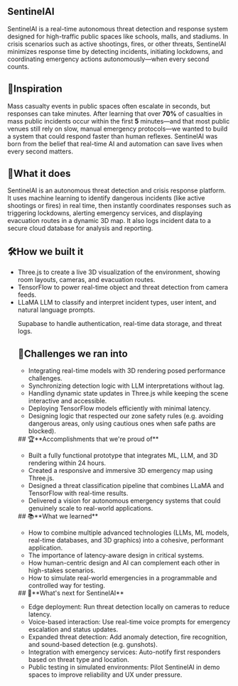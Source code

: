 ## **SentinelAI**
SentinelAI is a real-time autonomous threat detection and response system designed for high-traffic public spaces like schools, malls, and stadiums. In crisis scenarios such as active shootings, fires, or other threats, SentinelAI minimizes response time by detecting incidents, initiating lockdowns, and coordinating emergency actions autonomously—when every second counts.

## 🧠**Inspiration**
Mass casualty events in public spaces often escalate in seconds, but responses can take minutes. After learning that over **70%** of casualties in mass public incidents occur within the first **5** minutes—and that most public venues still rely on slow, manual emergency protocols—we wanted to build a system that could respond faster than human reflexes. SentinelAI was born from the belief that real-time AI and automation can save lives when every second matters.

## 🚨**What it does**
SentinelAI is an autonomous threat detection and crisis response platform. It uses machine learning to identify dangerous incidents (like active shootings or fires) in real time, then instantly coordinates responses such as triggering lockdowns, alerting emergency services, and displaying evacuation routes in a dynamic 3D map. It also logs incident data to a secure cloud database for analysis and reporting.

## 🛠️**How we built it**
<ul>
<li>Three.js to create a live 3D visualization of the environment, showing room layouts, cameras, and evacuation routes.</li>

<li>TensorFlow to power real-time object and threat detection from camera feeds.</li>

<li>LLaMA LLM to classify and interpret incident types, user intent, and natural language prompts.</li>

Supabase to handle authentication, real-time data storage, and threat logs.

## 🧱**Challenges we ran into**
<ul>
<li>Integrating real-time models with 3D rendering posed performance challenges.</li>

<li>Synchronizing detection logic with LLM interpretations without lag.</li>

<li>Handling dynamic state updates in Three.js while keeping the scene interactive and accessible.</li>

<li>Deploying TensorFlow models efficiently with minimal latency.</li>

<li>Designing logic that respected our zone safety rules (e.g. avoiding dangerous areas, only using cautious ones when safe paths are blocked).</li>
</ul>
## 🏆**Accomplishments that we're proud of**
<ul>
<li>Built a fully functional prototype that integrates ML, LLM, and 3D rendering within 24 hours.</li>

<li>Created a responsive and immersive 3D emergency map using Three.js.</li>

<li>Designed a threat classification pipeline that combines LLaMA and TensorFlow with real-time results.</li>

<li>Delivered a vision for autonomous emergency systems that could genuinely scale to real-world applications.</li>
</ul>
## 📚**What we learned**
<ul>
<li>How to combine multiple advanced technologies (LLMs, ML models, real-time databases, and 3D graphics) into a cohesive, performant application.</li>

<li>The importance of latency-aware design in critical systems.</li>

<li>How human-centric design and AI can complement each other in high-stakes scenarios.</li>

<li>How to simulate real-world emergencies in a programmable and controlled way for testing.</li>
</ul>
## 🚀**What's next for SentinelAI**
<ul>
<li>Edge deployment: Run threat detection locally on cameras to reduce latency.</li>

<li>Voice-based interaction: Use real-time voice prompts for emergency escalation and status updates.</li>

<li>Expanded threat detection: Add anomaly detection, fire recognition, and sound-based detection (e.g. gunshots).</li>

<li>Integration with emergency services: Auto-notify first responders based on threat type and location.</li>

<li>Public testing in simulated environments: Pilot SentinelAI in demo spaces to improve reliability and UX under pressure.</li>
</ul>
